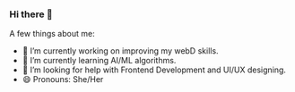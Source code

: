 ### Hi there 👋
A few things about me:

- 🔭 I’m currently working on improving my webD skills.
- 🌱 I’m currently learning AI/ML algorithms.
- 🤔 I’m looking for help with Frontend Development and UI/UX designing.
- 😄 Pronouns: She/Her
